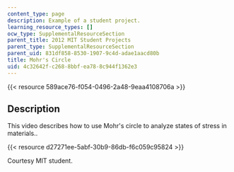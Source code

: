 ```yaml
---
content_type: page
description: Example of a student project.
learning_resource_types: []
ocw_type: SupplementalResourceSection
parent_title: 2012 MIT Student Projects
parent_type: SupplementalResourceSection
parent_uid: 831df858-8530-1907-9c4d-adae1aacd80b
title: Mohr's Circle
uid: 4c32642f-c268-8bbf-ea78-8c944f1362e3
---
```


{{< resource 589ace76-f054-0496-2a48-9eaa4108706a >}}

Description
-----------

This video describes how to use Mohr's circle to analyze states of stress in materials..

{{< resource d27271ee-5abf-30b9-86db-f6c059c95824 >}}

Courtesy MIT student.
